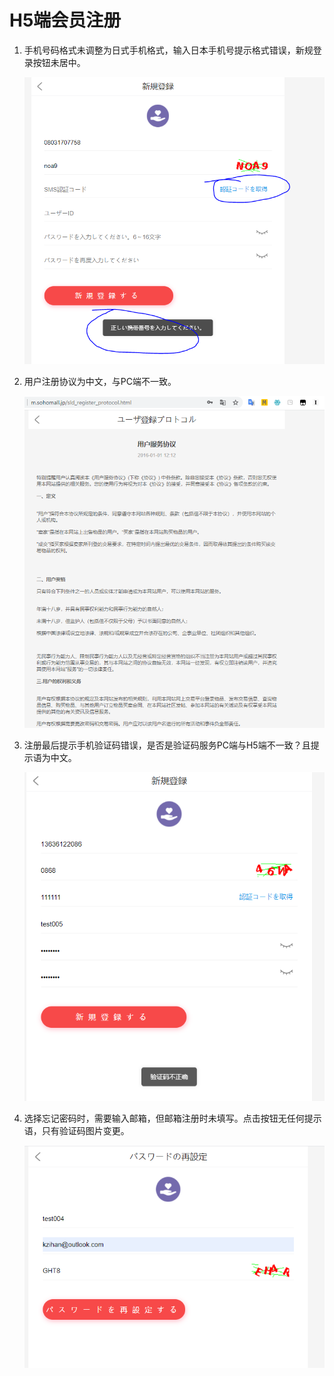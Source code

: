 # H5端会员注册

1. 手机号码格式未调整为日式手机格式，输入日本手机号提示格式错误，新规登录按钮未居中。

   ![20201030161302](https://raw.githubusercontent.com/a1609jk/Typora-Picgo/master/imgs/20201030161302.png)

2. 用户注册协议为中文，与PC端不一致。

   ![20201030161441](https://raw.githubusercontent.com/a1609jk/Typora-Picgo/master/imgs/20201030161441.png)

3. 注册最后提示手机验证码错误，是否是验证码服务PC端与H5端不一致？且提示语为中文。

   ![20201030161840](https://raw.githubusercontent.com/a1609jk/Typora-Picgo/master/imgs/20201030161840.png)

4. 选择忘记密码时，需要输入邮箱，但邮箱注册时未填写。点击按钮无任何提示语，只有验证码图片变更。

   ![20201030162953](https://raw.githubusercontent.com/a1609jk/Typora-Picgo/master/imgs/20201030162953.png)

